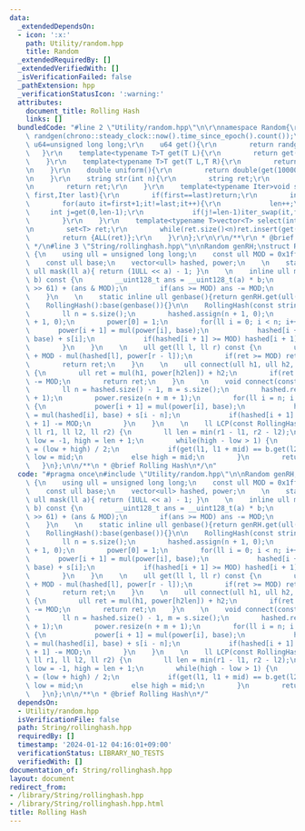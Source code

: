 ```yaml
---
data:
  _extendedDependsOn:
  - icon: ':x:'
    path: Utility/random.hpp
    title: Random
  _extendedRequiredBy: []
  _extendedVerifiedWith: []
  _isVerificationFailed: false
  _pathExtension: hpp
  _verificationStatusIcon: ':warning:'
  attributes:
    document_title: Rolling Hash
    links: []
  bundledCode: "#line 2 \"Utility/random.hpp\"\n\r\nnamespace Random{\r\n    mt19937_64\
    \ randgen(chrono::steady_clock::now().time_since_epoch().count());\r\n    using\
    \ u64=unsigned long long;\r\n    u64 get(){\r\n        return randgen();\r\n \
    \   }\r\n    template<typename T>T get(T L){\r\n        return get()%(L+1);\r\n\
    \    }\r\n    template<typename T>T get(T L,T R){\r\n        return get(R-L)+L;\r\
    \n    }\r\n    double uniform(){\r\n        return double(get(1000000000))/1000000000;\r\
    \n    }\r\n    string str(int n){\r\n        string ret;\r\n        rep(i,0,n)ret+=get('a','z');\r\
    \n        return ret;\r\n    }\r\n    template<typename Iter>void shuffle(Iter\
    \ first,Iter last){\r\n        if(first==last)return;\r\n        int len=1;\r\n\
    \        for(auto it=first+1;it!=last;it++){\r\n            len++;\r\n       \
    \     int j=get(0,len-1);\r\n            if(j!=len-1)iter_swap(it,first+j);\r\n\
    \        }\r\n    }\r\n    template<typename T>vector<T> select(int n,T L,T R){\r\
    \n        set<T> ret;\r\n        while(ret.size()<n)ret.insert(get(L,R));\r\n\
    \        return {ALL(ret)};\r\n    }\r\n};\r\n\r\n/**\r\n * @brief Random\r\n\
    \ */\n#line 3 \"String/rollinghash.hpp\"\n\nRandom genRH;\nstruct RollingHash\
    \ {\n    using ull = unsigned long long;\n    const ull MOD = 0x1fffffffffffffff;\n\
    \    const ull base;\n    vector<ull> hashed, power;\n    \n    static constexpr\
    \ ull mask(ll a){ return (1ULL << a) - 1; }\n    \n    inline ull mul(ull a, ull\
    \ b) const {\n        __uint128_t ans = __uint128_t(a) * b;\n        ans = (ans\
    \ >> 61) + (ans & MOD);\n        if(ans >= MOD) ans -= MOD;\n        return ans;\n\
    \    }\n    \n    static inline ull genbase(){return genRH.get(ull(0x1fffffffffffffff));}\n\
    \    RollingHash():base(genbase()){}\n\n    RollingHash(const string &s):base(genbase()){\n\
    \        ll n = s.size();\n        hashed.assign(n + 1, 0);\n        power.assign(n\
    \ + 1, 0);\n        power[0] = 1;\n        for(ll i = 0; i < n; i++) {\n     \
    \       power[i + 1] = mul(power[i], base);\n            hashed[i + 1] = mul(hashed[i],\
    \ base) + s[i];\n            if(hashed[i + 1] >= MOD) hashed[i + 1] -= MOD;\n\
    \        }\n    }\n    \n    ull get(ll l, ll r) const {\n        ull ret = hashed[r]\
    \ + MOD - mul(hashed[l], power[r - l]);\n        if(ret >= MOD) ret -= MOD;\n\
    \        return ret;\n    }\n    \n    ull connect(ull h1, ull h2, ll h2len) const\
    \ {\n        ull ret = mul(h1, power[h2len]) + h2;\n        if(ret >= MOD) ret\
    \ -= MOD;\n        return ret;\n    }\n    \n    void connect(const string &s){\n\
    \        ll n = hashed.size() - 1, m = s.size();\n        hashed.resize(n + m\
    \ + 1);\n        power.resize(n + m + 1);\n        for(ll i = n; i < n + m; i++)\
    \ {\n            power[i + 1] = mul(power[i], base);\n            hashed[i + 1]\
    \ = mul(hashed[i], base) + s[i - n];\n            if(hashed[i + 1] >= MOD) hashed[i\
    \ + 1] -= MOD;\n        }\n    }\n    \n    ll LCP(const RollingHash &b, ll l1,\
    \ ll r1, ll l2, ll r2) {\n        ll len = min(r1 - l1, r2 - l2);\n        ll\
    \ low = -1, high = len + 1;\n        while(high - low > 1) {\n            ll mid\
    \ = (low + high) / 2;\n            if(get(l1, l1 + mid) == b.get(l2, l2 + mid))\
    \ low = mid;\n            else high = mid;\n        }\n        return low;\n \
    \   }\n};\n\n/**\n * @brief Rolling Hash\n*/\n"
  code: "#pragma once\n#include \"Utility/random.hpp\"\n\nRandom genRH;\nstruct RollingHash\
    \ {\n    using ull = unsigned long long;\n    const ull MOD = 0x1fffffffffffffff;\n\
    \    const ull base;\n    vector<ull> hashed, power;\n    \n    static constexpr\
    \ ull mask(ll a){ return (1ULL << a) - 1; }\n    \n    inline ull mul(ull a, ull\
    \ b) const {\n        __uint128_t ans = __uint128_t(a) * b;\n        ans = (ans\
    \ >> 61) + (ans & MOD);\n        if(ans >= MOD) ans -= MOD;\n        return ans;\n\
    \    }\n    \n    static inline ull genbase(){return genRH.get(ull(0x1fffffffffffffff));}\n\
    \    RollingHash():base(genbase()){}\n\n    RollingHash(const string &s):base(genbase()){\n\
    \        ll n = s.size();\n        hashed.assign(n + 1, 0);\n        power.assign(n\
    \ + 1, 0);\n        power[0] = 1;\n        for(ll i = 0; i < n; i++) {\n     \
    \       power[i + 1] = mul(power[i], base);\n            hashed[i + 1] = mul(hashed[i],\
    \ base) + s[i];\n            if(hashed[i + 1] >= MOD) hashed[i + 1] -= MOD;\n\
    \        }\n    }\n    \n    ull get(ll l, ll r) const {\n        ull ret = hashed[r]\
    \ + MOD - mul(hashed[l], power[r - l]);\n        if(ret >= MOD) ret -= MOD;\n\
    \        return ret;\n    }\n    \n    ull connect(ull h1, ull h2, ll h2len) const\
    \ {\n        ull ret = mul(h1, power[h2len]) + h2;\n        if(ret >= MOD) ret\
    \ -= MOD;\n        return ret;\n    }\n    \n    void connect(const string &s){\n\
    \        ll n = hashed.size() - 1, m = s.size();\n        hashed.resize(n + m\
    \ + 1);\n        power.resize(n + m + 1);\n        for(ll i = n; i < n + m; i++)\
    \ {\n            power[i + 1] = mul(power[i], base);\n            hashed[i + 1]\
    \ = mul(hashed[i], base) + s[i - n];\n            if(hashed[i + 1] >= MOD) hashed[i\
    \ + 1] -= MOD;\n        }\n    }\n    \n    ll LCP(const RollingHash &b, ll l1,\
    \ ll r1, ll l2, ll r2) {\n        ll len = min(r1 - l1, r2 - l2);\n        ll\
    \ low = -1, high = len + 1;\n        while(high - low > 1) {\n            ll mid\
    \ = (low + high) / 2;\n            if(get(l1, l1 + mid) == b.get(l2, l2 + mid))\
    \ low = mid;\n            else high = mid;\n        }\n        return low;\n \
    \   }\n};\n\n/**\n * @brief Rolling Hash\n*/"
  dependsOn:
  - Utility/random.hpp
  isVerificationFile: false
  path: String/rollinghash.hpp
  requiredBy: []
  timestamp: '2024-01-12 04:16:01+09:00'
  verificationStatus: LIBRARY_NO_TESTS
  verifiedWith: []
documentation_of: String/rollinghash.hpp
layout: document
redirect_from:
- /library/String/rollinghash.hpp
- /library/String/rollinghash.hpp.html
title: Rolling Hash
---
```

